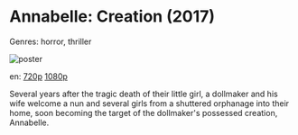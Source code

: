 # Annabelle: Creation (2017)

Genres: horror, thriller

![poster](http://image.tmdb.org/t/p/w500/tb86j8jVCVsdZnzf8I6cIi65IeM.jpg)

en:
  [720p](magnet:?xt=urn:btih:AB886F0B36F514B2921F35D69F6AEFC1A28C7DE0&tr=udp://glotorrents.pw:6969/announce&tr=udp://tracker.opentrackr.org:1337/announce&tr=udp://torrent.gresille.org:80/announce&tr=udp://tracker.openbittorrent.com:80&tr=udp://tracker.coppersurfer.tk:6969&tr=udp://tracker.leechers-paradise.org:6969&tr=udp://p4p.arenabg.ch:1337&tr=udp://tracker.internetwarriors.net:1337)
  [1080p](magnet:?xt=urn:btih:2375DD151E5E851A48A7766157B67AA4B4DA99EE&tr=udp://glotorrents.pw:6969/announce&tr=udp://tracker.opentrackr.org:1337/announce&tr=udp://torrent.gresille.org:80/announce&tr=udp://tracker.openbittorrent.com:80&tr=udp://tracker.coppersurfer.tk:6969&tr=udp://tracker.leechers-paradise.org:6969&tr=udp://p4p.arenabg.ch:1337&tr=udp://tracker.internetwarriors.net:1337)
  


Several years after the tragic death of their little girl, a dollmaker and his wife welcome a nun and several girls from a shuttered orphanage into their home, soon becoming the target of the dollmaker's possessed creation, Annabelle.
